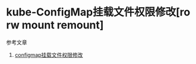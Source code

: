 # kube-ConfigMap挂载文件权限修改[ro rw mount remount]

参考文章

1. [configmap挂载文件权限修改](https://blog.csdn.net/weixin_47729423/article/details/118903593)